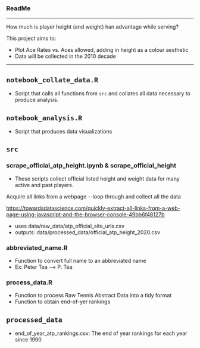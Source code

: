 ### ReadMe

---
How much is player height (and weight) han advantage while serving?

This project aims to: 
* Plot Ace Rates vs. Aces allowed, adding in height as a colour aesthetic
* Data will be collected in the 2010 decade
---

## `notebook_collate_data.R`
* Script that calls all functions from `src` and collates all data necessary to produce analysis.

## `notebook_analysis.R`
* Script that produces data visualizations

## `src`

### scrape_official_atp_height.ipynb & scrape_official_height

* These scripts collect official listed height and weight data for many active and past players.

Acquire all links from a webpage --loop through and collect all the data

https://towardsdatascience.com/quickly-extract-all-links-from-a-web-page-using-javascript-and-the-browser-console-49bb6f48127b

* uses data/raw_data/atp_official_site_urls.csv
* outputs: data/processed_data/official_atp_height_2020.csv

### abbreviated_name.R
 * Function to convert full name to an abbreviated name
 * Ex: Peter Tea --> P. Tea

### process_data.R
* Function to process Raw Tennis Abstract Data into a tidy format
* Function to obtain end-of-yer rankings

## `processed_data`
* end_of_year_atp_rankings.csv: The end of year rankings for each year since 1990







